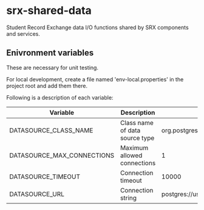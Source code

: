 # srx-shared-data
Student Record Exchange data I/O functions shared by SRX components and services.

## Enivronment variables
These are necessary for unit testing.

For local development, create a file named 'env-local.properties' in the project root and add them there.

Following is a description of each variable:

Variable 					            | Description 												| Example
--------- 					            | ----------- 												| -------
DATASOURCE_CLASS_NAME                   | Class name of data source type                            |org.postgresql.ds.PGSimpleDataSource
DATASOURCE_MAX_CONNECTIONS              | Maximum allowed connections                               | 1
DATASOURCE_TIMEOUT                      | Connection timeout                                        | 10000
DATASOURCE_URL                          | Connection string                                         | postgres://user:password@example.com:port/dbName
